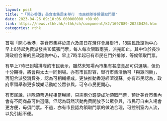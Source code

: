 ```yaml
---
layout: post
title: "「開心香港」美食市集周末舉行　市民排隊等候領取門票"
date: 2023-04-26 09:10:06.000000000 +08:00
link: https://news.rthk.hk/rthk/ch/component/k2/1697889-20230426.htm
categories: rthk
---
```


首場「開心香港」美食市集將於周六及周日在灣仔會展舉行，18區民政諮詢中心早上8時起免費派發共10萬張門票，每人每次限取兩張，派完即止。其中位於長沙灣政府合署的民政諮詢中心，早上7時半起已有市民在門外排隊，等候領取門票。

有早上7時已到場排隊的市民表示，雖然未知場內市集有甚麼食品可供選購，但仍十分期待，將會與太太一同到場。亦有市民形容，舉行市集活動可「與眾同樂」，再配合派發消費券，認為可相輔相成，更快推動香港經濟復蘇。亦有市民認為，政府牽頭舉辦更多娛樂活動給公眾參與，可令市民更開心。

有市民說，排隊領票過程相當暢順，只需兩分鐘便成功領取門票，預計美食市集內會有不同商品可供選購，但認為既然活動免費開放予公眾參與，市民可自由入場會更方便，毋須門票。不過，亦有市民認為領取門票的做法合理，可控制室內人流，以免引起不便。
